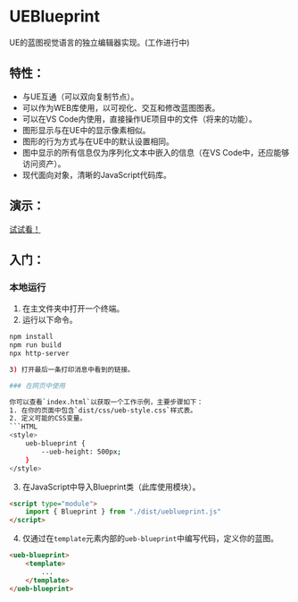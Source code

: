  
# UEBlueprint

UE的蓝图视觉语言的独立编辑器实现。(工作进行中)

## 特性：

- 与UE互通（可以双向复制节点）。
- 可以作为WEB库使用，以可视化、交互和修改蓝图图表。
- 可以在VS Code内使用，直接操作UE项目中的文件（将来的功能）。
- 图形显示与在UE中的显示像素相似。
- 图形的行为方式与在UE中的默认设置相同。
- 图中显示的所有信息仅为序列化文本中嵌入的信息（在VS Code中，还应能够访问资产）。
- 现代面向对象，清晰的JavaScript代码库。

## 演示：
[试试看！](https://barsdeveloper.github.io/ueblueprint/)

 
## 入门：

### 本地运行
1) 在主文件夹中打开一个终端。
2) 运行以下命令。
```sh
npm install
npm run build
npx http-server 

3) 打开最后一条打印消息中看到的链接。

### 在网页中使用

你可以查看`index.html`以获取一个工作示例，主要步骤如下：
1. 在你的页面中包含`dist/css/ueb-style.css`样式表。
2. 定义可能的CSS变量。
```HTML
<style>
    ueb-blueprint {
        --ueb-height: 500px;
    }
</style>
```
3. 在JavaScript中导入Blueprint类（此库使用模块）。
```HTML
<script type="module">
    import { Blueprint } from "./dist/ueblueprint.js"
</script>
```
4. 仅通过在`template`元素内部的`ueb-blueprint`中编写代码，定义你的蓝图。
```HTML
<ueb-blueprint>
    <template>
        ...                   
    </template>
</ueb-blueprint>
```

```